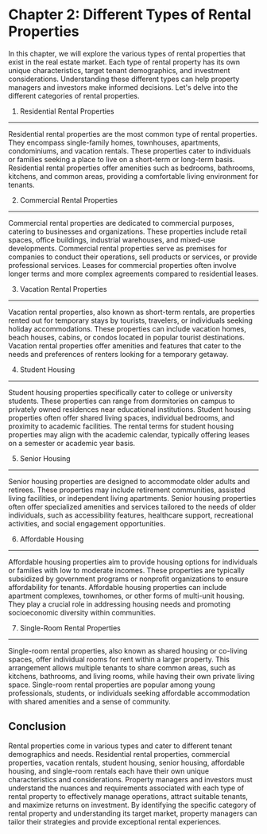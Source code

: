 Chapter 2: Different Types of Rental Properties
===============================================

In this chapter, we will explore the various types of rental properties that exist in the real estate market. Each type of rental property has its own unique characteristics, target tenant demographics, and investment considerations. Understanding these different types can help property managers and investors make informed decisions. Let's delve into the different categories of rental properties.

1. Residential Rental Properties
--------------------------------

Residential rental properties are the most common type of rental properties. They encompass single-family homes, townhouses, apartments, condominiums, and vacation rentals. These properties cater to individuals or families seeking a place to live on a short-term or long-term basis. Residential rental properties offer amenities such as bedrooms, bathrooms, kitchens, and common areas, providing a comfortable living environment for tenants.

2. Commercial Rental Properties
-------------------------------

Commercial rental properties are dedicated to commercial purposes, catering to businesses and organizations. These properties include retail spaces, office buildings, industrial warehouses, and mixed-use developments. Commercial rental properties serve as premises for companies to conduct their operations, sell products or services, or provide professional services. Leases for commercial properties often involve longer terms and more complex agreements compared to residential leases.

3. Vacation Rental Properties
-----------------------------

Vacation rental properties, also known as short-term rentals, are properties rented out for temporary stays by tourists, travelers, or individuals seeking holiday accommodations. These properties can include vacation homes, beach houses, cabins, or condos located in popular tourist destinations. Vacation rental properties offer amenities and features that cater to the needs and preferences of renters looking for a temporary getaway.

4. Student Housing
------------------

Student housing properties specifically cater to college or university students. These properties can range from dormitories on campus to privately owned residences near educational institutions. Student housing properties often offer shared living spaces, individual bedrooms, and proximity to academic facilities. The rental terms for student housing properties may align with the academic calendar, typically offering leases on a semester or academic year basis.

5. Senior Housing
-----------------

Senior housing properties are designed to accommodate older adults and retirees. These properties may include retirement communities, assisted living facilities, or independent living apartments. Senior housing properties often offer specialized amenities and services tailored to the needs of older individuals, such as accessibility features, healthcare support, recreational activities, and social engagement opportunities.

6. Affordable Housing
---------------------

Affordable housing properties aim to provide housing options for individuals or families with low to moderate incomes. These properties are typically subsidized by government programs or nonprofit organizations to ensure affordability for tenants. Affordable housing properties can include apartment complexes, townhomes, or other forms of multi-unit housing. They play a crucial role in addressing housing needs and promoting socioeconomic diversity within communities.

7. Single-Room Rental Properties
--------------------------------

Single-room rental properties, also known as shared housing or co-living spaces, offer individual rooms for rent within a larger property. This arrangement allows multiple tenants to share common areas, such as kitchens, bathrooms, and living rooms, while having their own private living space. Single-room rental properties are popular among young professionals, students, or individuals seeking affordable accommodation with shared amenities and a sense of community.

Conclusion
----------

Rental properties come in various types and cater to different tenant demographics and needs. Residential rental properties, commercial properties, vacation rentals, student housing, senior housing, affordable housing, and single-room rentals each have their own unique characteristics and considerations. Property managers and investors must understand the nuances and requirements associated with each type of rental property to effectively manage operations, attract suitable tenants, and maximize returns on investment. By identifying the specific category of rental property and understanding its target market, property managers can tailor their strategies and provide exceptional rental experiences.
